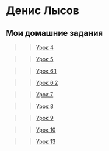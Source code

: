 # Денис Лысов
## Мои домашние задания

>>[Урок 4](danlisov.github.io/Lesson_4/index.html)

>>[Урок 5](danlisov.github.io/Lesson_5/index.html)

>>[Урок 6.1](danlisov.github.io/Lesson_6_1/head.html) 

>>[Урок 6.2](danlisov.github.io/Lesson_6_2/block.html)

>>[Урок 7](danlisov.github.io/Lesson_7/index.html)

>>[Урок 8](danlisov.github.io/Lesson_8/index.html)

>>[Урок 9](danlisov.github.io/Lesson_9/index.html)

>>[Урок 10](danlisov.github.io/Lesson_10/less/main.less)

>>[Урок 13](danlisov.github.io/Lesson_13/src/index.html)
